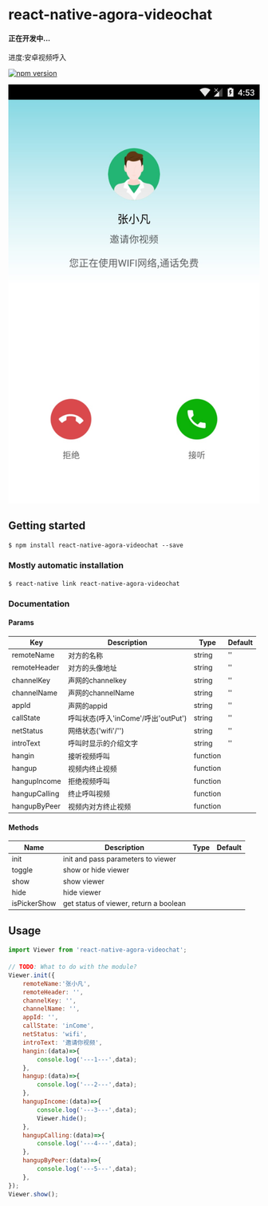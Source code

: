 # react-native-agora-videochat

#### 正在开发中...  

进度:安卓视频呼入

[![npm version](https://img.shields.io/npm/v/react-native-agora-videochat.svg?style=flat-square)](https://www.npmjs.com/package/react-native-agora-videochat)

![android视频呼入](./readmeImg/android-inCome.jpeg)

## Getting started

`$ npm install react-native-agora-videochat --save`

### Mostly automatic installation

`$ react-native link react-native-agora-videochat`

### Documentation

#### Params

|Key | Description | Type | Default|
| --- | ----------- | ---- | ------ |
|remoteName  |对方的名称            |string  |''            |
|remoteHeader   |对方的头像地址            |string  |''             |
|channelKey       |声网的channelkey            |string  |''        |
|channelName |声网的channelName           |string   |''   |
|appId  |声网的appid            |string   |''   |
|callState      |呼叫状态(呼入'inCome'/呼出'outPut')            |string   |''   |
|netStatus       |网络状态('wifi'/'')            |string   |'' |
|introText              |呼叫时显示的介绍文字            |string   |'' |
|hangin       |接听视频呼叫            |function|                   |
|hangup        |视频内终止视频            |function|                   |
|hangupIncome        |拒绝视频呼叫            |function|                   |
|hangupCalling        |终止呼叫视频            |function|                   |
|hangupByPeer        |视频内对方终止视频            |function|                   |

#### Methods

|Name | Description | Type | Default|
| --- | ----------- | ---- | ------ |
|init         |init and pass parameters to viewer      |     |   |
|toggle       |show or hide viewer                     |     |   |
|show         |show viewer                             |     |   |
|hide         |hide viewer                             |     |   |
|isPickerShow |get status of viewer, return a boolean  |     |   |

## Usage
```javascript
import Viewer from 'react-native-agora-videochat';

// TODO: What to do with the module?
Viewer.init({
    remoteName:'张小凡',
    remoteHeader: '',
    channelKey: '',
    channelName: '',
    appId: '',
    callState: 'inCome',
    netStatus: 'wifi',
    introText: '邀请你视频',
    hangin:(data)=>{
        console.log('---1---',data);
    },
    hangup:(data)=>{
        console.log('---2---',data);
    },
    hangupIncome:(data)=>{
        console.log('---3---',data);
        Viewer.hide();
    },
    hangupCalling:(data)=>{
        console.log('---4---',data);
    },
    hangupByPeer:(data)=>{
        console.log('---5---',data);
    },
});
Viewer.show();
```
  
